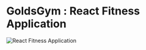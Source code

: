 # GoldsGym : React Fitness Application

![React Fitness Application](https://ibb.co/album/6J04DN)


